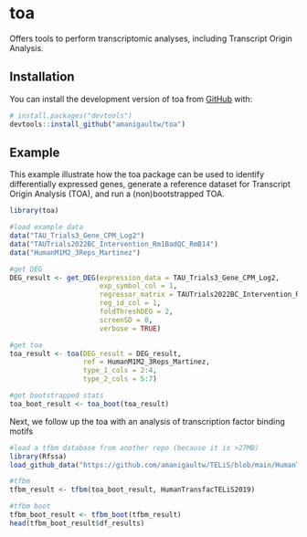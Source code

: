 
<!-- README.md is generated from README.Rmd. Please edit that file -->

# toa

<!-- badges: start -->
<!-- badges: end -->

Offers tools to perform transcriptomic analyses, including Transcript Origin Analysis.

## Installation

You can install the development version of toa from
[GitHub](https://github.com/) with:

``` r
# install.packages("devtools")
devtools::install_github("amanigaultw/toa")
```

## Example

This example illustrate how the toa package can be used to identify differentially expressed genes, generate a reference dataset for Transcript Origin Analysis (TOA), and run a (non)bootstrapped TOA.

``` r
library(toa)

#load example data
data("TAU_Trials3_Gene_CPM_Log2")
data("TAUTrials2022BC_Intervention_Rm1BadQC_RmB14")
data("HumanM1M2_3Reps_Martinez")

#get DEG
DEG_result <- get_DEG(expression_data = TAU_Trials3_Gene_CPM_Log2,
                      exp_symbol_col = 1,
                      regressor_matrix = TAUTrials2022BC_Intervention_Rm1BadQC_RmB14,
                      reg_id_col = 1,
                      foldThreshDEG = 2,
                      screenSD = 0,
                      verbose = TRUE)

#get toa
toa_result <- toa(DEG_result = DEG_result,
                  ref = HumanM1M2_3Reps_Martinez,
                  type_1_cols = 2:4,
                  type_2_cols = 5:7)

#get bootstrapped stats
toa_boot_result <- toa_boot(toa_result)
```

Next, we follow up the toa with an analysis of transcription factor binding motifs

``` r
#load a tfbm database from another repo (because it is >27MB)
library(Rfssa)
load_github_data("https://github.com/amanigaultw/TELiS/blob/main/HumanTransfacTELiS2019.RData")

#tfbm
tfbm_result <- tfbm(toa_boot_result, HumanTransfacTELiS2019)

#tfbm boot
tfbm_boot_result <- tfbm_boot(tfbm_result)
head(tfbm_boot_result$df_results)
```

